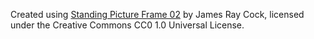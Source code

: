 Created using [Standing Picture Frame 02](https://polyhaven.com/a/standing_picture_frame_02) by James Ray Cock,
licensed under the Creative Commons CC0 1.0 Universal License.